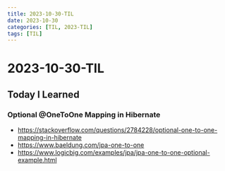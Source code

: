 ```yaml
---
title: 2023-10-30-TIL
date: 2023-10-30
categories: [TIL, 2023-TIL]
tags: [TIL]
---
```


# 2023-10-30-TIL

## Today I Learned

### Optional @OneToOne Mapping in Hibernate

- https://stackoverflow.com/questions/2784228/optional-one-to-one-mapping-in-hibernate
- https://www.baeldung.com/jpa-one-to-one
- https://www.logicbig.com/examples/jpa/jpa-one-to-one-optional-example.html
